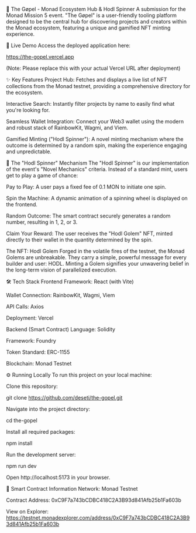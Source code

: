 🔮 The Gøpel - Monad Ecosystem Hub & Hodl Spinner
A submission for the Monad Mission 5 event. "The Gøpel" is a user-friendly tooling platform designed to be the central hub for discovering projects and creators within the Monad ecosystem, featuring a unique and gamified NFT minting experience.

🚀 Live Demo
Access the deployed application here:

https://the-gopel.vercel.app

(Note: Please replace this with your actual Vercel URL after deployment)

✨ Key Features
Project Hub: Fetches and displays a live list of NFT collections from the Monad testnet, providing a comprehensive directory for the ecosystem.

Interactive Search: Instantly filter projects by name to easily find what you're looking for.

Seamless Wallet Integration: Connect your Web3 wallet using the modern and robust stack of RainbowKit, Wagmi, and Viem.

Gamified Minting ("Hodl Spinner"): A novel minting mechanism where the outcome is determined by a random spin, making the experience engaging and unpredictable.

🎲 The "Hodl Spinner" Mechanism
The "Hodl Spinner" is our implementation of the event's "Novel Mechanics" criteria. Instead of a standard mint, users get to play a game of chance:

Pay to Play: A user pays a fixed fee of 0.1 MON to initiate one spin.

Spin the Machine: A dynamic animation of a spinning wheel is displayed on the frontend.

Random Outcome: The smart contract securely generates a random number, resulting in 1, 2, or 3.

Claim Your Reward: The user receives the "Hodl Golem" NFT, minted directly to their wallet in the quantity determined by the spin.

The NFT: Hodl Golem
Forged in the volatile fires of the testnet, the Monad Golems are unbreakable. They carry a simple, powerful message for every builder and user: HODL. Minting a Golem signifies your unwavering belief in the long-term vision of parallelized execution.

🛠️ Tech Stack
Frontend
Framework: React (with Vite)

Wallet Connection: RainbowKit, Wagmi, Viem

API Calls: Axios

Deployment: Vercel

Backend (Smart Contract)
Language: Solidity

Framework: Foundry

Token Standard: ERC-1155

Blockchain: Monad Testnet

⚙️ Running Locally
To run this project on your local machine:

Clone this repository:

git clone https://github.com/deseti/the-gopel.git

Navigate into the project directory:

cd the-gopel

Install all required packages:

npm install

Run the development server:

npm run dev

Open http://localhost:5173 in your browser.

📄 Smart Contract Information
Network: Monad Testnet

Contract Address: 0xC9F7a743bCDBC418C2A3B93d841Afb25b1Fa603b

View on Explorer: https://testnet.monadexplorer.com/address/0xC9F7a743bCDBC418C2A3B93d841Afb25b1Fa603b